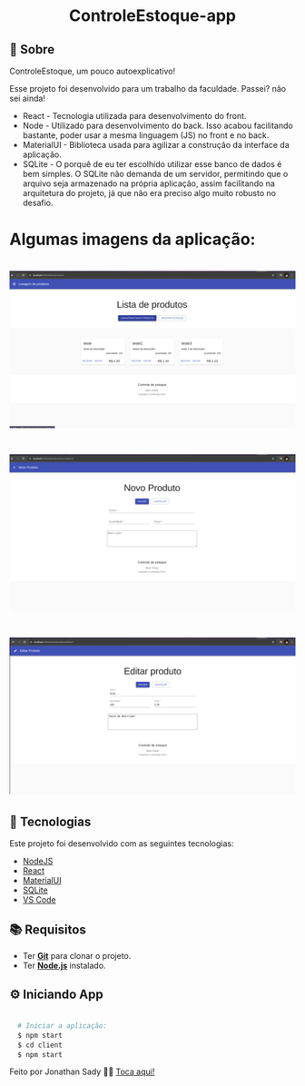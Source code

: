 <h1 align="center">ControleEstoque-app</h1>

<!--<p align="center">
  <img alt="GitHub top language" src="https://img.shields.io/github/languages/top/MatheusPires99/pokedex">
  <img alt="GitHub language count" src="https://img.shields.io/github/languages/count/MatheusPires99/pokedex">
  <img alt="Stars" src="https://img.shields.io/github/stars/MatheusPires99/pokedex">
  <img alt="Repository Size" src="https://img.shields.io/github/repo-size/MatheusPires99/pokedex">
</p>

<p align="center">
  <a href="#page_with_curl-sobre">Sobre</a>&nbsp;&nbsp;&nbsp;|&nbsp;&nbsp;&nbsp;
  <a href="#hammer-iniciando-mobile">Tecnologias</a>
  &nbsp;&nbsp;&nbsp;|&nbsp;&nbsp;&nbsp;
  <a href="#books-requisitos">Requisitos</a>&nbsp;&nbsp;&nbsp;|&nbsp;&nbsp;&nbsp;
  <a href="#rocket-começando">Começando</a>&nbsp;&nbsp;&nbsp;|&nbsp;&nbsp;&nbsp;
  <a href="#thought_balloon-começando">Inspiração</a>
</p>-->

<!--<h1 align="center">
  <img alt="Pokedex" src="https://imgur.com/gallery/RVcHdGB" width="250px" />
</h1>-->

## :page_with_curl: Sobre
ControleEstoque, um pouco autoexplicativo!

Esse projeto foi desenvolvido para um trabalho da faculdade. Passei? não sei ainda!

- React - Tecnologia utilizada para desenvolvimento do front.
- Node - Utilizado para desenvolvimento do back. Isso acabou facilitando bastante, poder usar a mesma linguagem (JS) no front e no back.
- MaterialUI - Biblioteca usada para agilizar a construção da interface da aplicação.
- SQLite - O porquê de eu ter escolhido utilizar esse banco de dados é bem simples. O SQLite não demanda de um servidor, permitindo que o arquivo seja armazenado na própria aplicação, assim facilitando na arquitetura do projeto, já que não era preciso algo muito robusto no desafio.

# Algumas imagens da aplicação:

<h1 align="center">
  <img alt="Home" src="./images/Captura2.png" width="800px" />
</h1>
<h1 align="center">
  <img alt="Cadastrar produto" src="./images//Captura1.png" width="800px" />
</h1>
<h1 align="center">
  <img alt="Editar produto" src="./images/Captura de tela editar.png" width="800px" />
</h1>

## :hammer: Tecnologias

Este projeto foi desenvolvido com as seguintes tecnologias:

- [NodeJS](https://nodejs.org/en/)
- [React](https://pt-br.reactjs.org)
- [MaterialUI](https://v4.mui.com/pt/)
- [SQLite](https://www.sqlite.org/index.html)
- [VS Code](https://code.visualstudio.com/)

## :books: Requisitos
- Ter [**Git**](https://git-scm.com/) para clonar o projeto.
- Ter [**Node.js**](https://nodejs.org/en/) instalado.

## :gear: Iniciando App
```bash

  # Iniciar a aplicação:
  $ npm start
  $ cd client
  $ npm start
```

Feito por Jonathan Sady 👋🏻 [Toca aqui!](https://github.com/Jonhsady)
